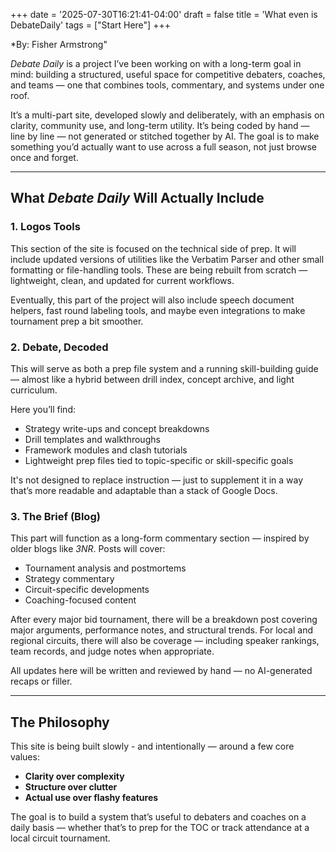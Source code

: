 +++
date = '2025-07-30T16:21:41-04:00'
draft = false
title = 'What even is DebateDaily'
tags = ["Start Here"]
+++

*By: Fisher Armstrong"

*Debate Daily* is a project I’ve been working on with a long-term goal in mind: building a structured, useful space for competitive debaters, coaches, and teams — one that combines tools, commentary, and systems under one roof.

It’s a multi-part site, developed slowly and deliberately, with an emphasis on clarity, community use, and long-term utility. It’s being coded by hand — line by line — not generated or stitched together by AI. The goal is to make something you’d actually want to use across a full season, not just browse once and forget.
 
---

## What *Debate Daily* Will Actually Include


### 1. **Logos Tools**

This section of the site is focused on the technical side of prep. It will include updated versions of utilities like the Verbatim Parser and other small formatting or file-handling tools. These are being rebuilt from scratch — lightweight, clean, and updated for current workflows.

Eventually, this part of the project will also include speech document helpers, fast round labeling tools, and maybe even integrations to make tournament prep a bit smoother.

### 2. **Debate, Decoded**

This will serve as both a prep file system and a running skill-building guide — almost like a hybrid between drill index, concept archive, and light curriculum.

Here you’ll find:
- Strategy write-ups and concept breakdowns  
- Drill templates and walkthroughs  
- Framework modules and clash tutorials  
- Lightweight prep files tied to topic-specific or skill-specific goals  

It's not designed to replace instruction — just to supplement it in a way that’s more readable and adaptable than a stack of Google Docs.

### 3. **The Brief** (Blog)

This part will function as a long-form commentary section — inspired by older blogs like *3NR*. Posts will cover:
- Tournament analysis and postmortems  
- Strategy commentary  
- Circuit-specific developments  
- Coaching-focused content  

After every major bid tournament, there will be a breakdown post covering major arguments, performance notes, and structural trends. For local and regional circuits, there will also be coverage — including speaker rankings, team records, and judge notes when appropriate.

All updates here will be written and reviewed by hand — no AI-generated recaps or filler.

---

## The Philosophy

This site is being built slowly - and intentionally — around a few core values:

- **Clarity over complexity**  
- **Structure over clutter**  
- **Actual use over flashy features**

The goal is to build a system that’s useful to debaters and coaches on a daily basis — whether that’s to prep for the TOC or track attendance at a local circuit tournament.